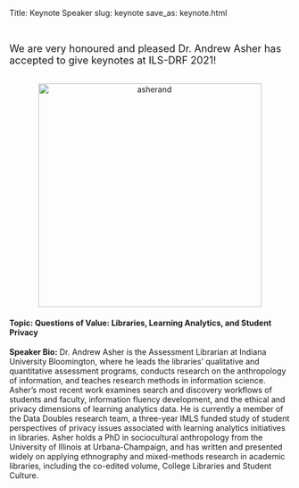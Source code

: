 Title: Keynote Speaker
slug: keynote
save_as: keynote.html

<br>

<font size="4">We are very honoured and pleased Dr. Andrew Asher has accepted to give keynotes at ILS-DRF 2021!</font>

<br>

<div style="text-align: center;"><img alt="asherand" src="{filename}../images/asherand.jpg" width="400"></div>

#### **Topic: Questions of Value: Libraries, Learning Analytics, and Student Privacy**


**Speaker Bio:** Dr. Andrew Asher is the Assessment Librarian at Indiana University Bloomington, where he leads the libraries’ qualitative and quantitative assessment programs, conducts research on the anthropology of information, and teaches research methods in information science.  Asher’s most recent work examines search and discovery workflows of students and faculty, information fluency development, and the ethical and privacy dimensions of learning analytics data.  He is currently a member of the Data Doubles research team, a three-year IMLS funded study of student perspectives of privacy issues associated with learning analytics initiatives in libraries.    Asher holds a PhD in sociocultural anthropology from the University of Illinois at Urbana-Champaign, and has written and presented widely on applying ethnography and mixed-methods research in academic libraries, including the co-edited volume, College Libraries and Student Culture.




<br>
